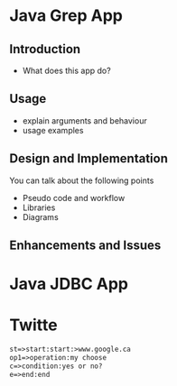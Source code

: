  # Java Grep App
  ## Introduction 
  - What does this app do?
  ## Usage
  - explain arguments and behaviour
  - usage examples
  ## Design and Implementation
  You can talk about the following points
  - Pseudo code and workflow
  - Libraries
  - Diagrams
  ## Enhancements and Issues
  
  # Java JDBC App
  # Twitte
  ```dtd
  st=>start:start:>www.google.ca
  op1=>operation:my choose
  c=>condition:yes or no?
  e=>end:end

```
